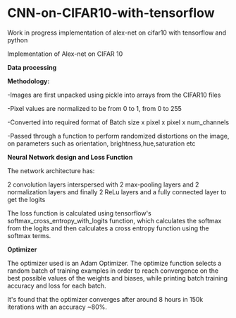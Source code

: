 # CNN-on-CIFAR10-with-tensorflow
Work in progress implementation of alex-net on cifar10 with tensorflow and python

Implementation of Alex-net on CIFAR 10

**Data processing** 

**Methodology:**

-Images are first unpacked using pickle into arrays from the CIFAR10 files

-Pixel values are normalized to be from 0 to 1, from 0 to 255

-Converted into required format of Batch size x pixel x pixel x num_channels

-Passed through a function to perform randomized distortions on the image, on parameters such as orientation, brightness,hue,saturation etc

**Neural Network design and Loss Function**

The network architecture has: 

2 convolution layers interspersed with 2 max-pooling layers and 2 normalization layers and finally 2 ReLu layers and a fully connected layer to get the logits

The loss function is calculated using tensorflow's softmax_cross_entropy_with_logits function, which calculates the softmax from the logits and then calculates a cross entropy function using the softmax terms.

**Optimizer**

The optimizer used is an Adam Optimizer. The optimize function selects a random batch of training examples in order to reach convergence on the best possible values of the weights and biases, while printing batch training accuracy and loss for each batch.

It's found that the optimizer converges after around 8 hours in 150k iterations with an accuracy ~80%.


